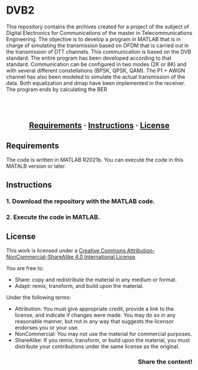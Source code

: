 # DVB2

This repository contains the archives created for a project of the subject of Digital Electronics for Communications of the master in Telecommunications Engineering.
The objective is to develop a program in MATLAB that is in charge of simulating the transmission based on OFDM that is carried out in the transmission of DTT channels. This communication is based on the DVB standard. 
The entire program has been developed according to that standard. Communication can be configured in two modes (2K or 8K) and with several different constellations (BPSK, QPSK, QAM). The P1 + AWGN channel has also been modeled to simulate the actual transmission of the data. Both equalization and dmap have been implemented in the receiver. The program ends by calculating the BER

<br /> <br />

<h2 align = center>
	<a href="#about">Requirements</a>
	<span> · </span>
	<a href="#instructions">Instructions</a>
	<span> · </span>
	<a href="#license">License</a>
</h2>

## Requirements
The code is written in MATLAB R2021b. You can execute the code in this MATALB version or later.

## Instructions

### 1. Download the repository with the MATLAB code.

### 2. Execute the code in MATLAB. 


## License
This work is licensed under a [Creative Commons Attribution-NonCommercial-ShareAlike 4.0 International License](http://creativecommons.org/licenses/by-nc-sa/4.0/).

You are free to:
* Share: copy and redistribute the material in any medium or format.
* Adapt: remix, transform, and build upon the material.

Under the following terms:
* Attribution: You must give appropriate credit, provide a link to the license, and indicate if changes were made. You may do so in any reasonable manner, but not in any way that suggests the licensor endorses you or your use.
* NonCommercial: You may not use the material for commercial purposes.
* ShareAlike: If you remix, transform, or build upon the material, you must distribute your contributions under the same license as the original.

<h3 align = right>Share the content!</h3>
